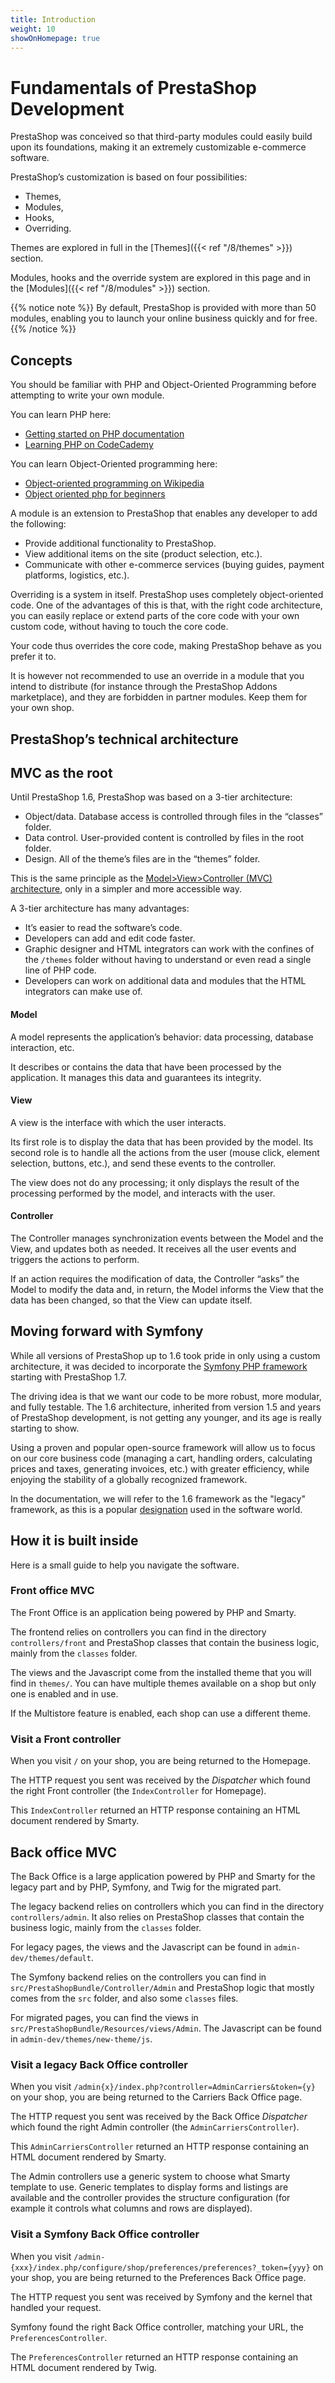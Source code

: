```yaml
---
title: Introduction
weight: 10
showOnHomepage: true
---
```


# Fundamentals of PrestaShop Development

PrestaShop was conceived so that third-party modules could easily build upon its foundations, making it an extremely customizable e-commerce software.

PrestaShop’s customization is based on four possibilities:

* Themes,
* Modules,
* Hooks,
* Overriding.

Themes are explored in full in the [Themes]({{< ref "/8/themes" >}}) section.

Modules, hooks and the override system are explored in this page and in the [Modules]({{< ref "/8/modules" >}}) section.

{{% notice note %}}
By default, PrestaShop is provided with more than 50 modules, enabling you to launch your online business quickly and for free.
{{% /notice %}}

## Concepts

You should be familiar with PHP and Object-Oriented Programming before attempting to write your own module.

You can learn PHP here:

* [Getting started on PHP documentation](https://www.php.net/manual/en/getting-started.php)
* [Learning PHP on CodeCademy](https://www.codecademy.com/catalog/language/php)

You can learn Object-Oriented programming here:

* [Object-oriented programming on Wikipedia](https://en.wikipedia.org/wiki/Object-oriented_programming)
* [Object oriented php for beginners](https://net.tutsplus.com/tutorials/php/object-oriented-php-for-beginners/)

A module is an extension to PrestaShop that enables any developer to add the following:

* Provide additional functionality to PrestaShop.
* View additional items on the site (product selection, etc.).
* Communicate with other e-commerce services (buying guides, payment platforms, logistics, etc.).

Overriding is a system in itself. PrestaShop uses completely object-oriented code. One of the advantages of this is that, with the right code architecture, you can easily replace or extend parts of the core code with your own custom code, without having to touch the core code.

Your code thus overrides the core code, making PrestaShop behave as you prefer it to.

It is however not recommended to use an override in a module that you intend to distribute (for instance through the PrestaShop Addons marketplace), and they are forbidden in partner modules. Keep them for your own shop.

## PrestaShop’s technical architecture

## MVC as the root

Until PrestaShop 1.6, PrestaShop was based on a 3-tier architecture:

* Object/data. Database access is controlled through files in the “classes” folder.
* Data control. User-provided content is controlled by files in the root folder.
* Design. All of the theme’s files are in the “themes” folder.

This is the same principle as the [Model>View>Controller (MVC) architecture](https://en.wikipedia.org/wiki/Model%E2%80%93view%E2%80%93controller), only in a simpler and more accessible way.

A 3-tier architecture has many advantages:

* It’s easier to read the software’s code.
* Developers can add and edit code faster.
* Graphic designer and HTML integrators can work with the confines of the `/themes` folder without having to understand or even read a single line of PHP code.
* Developers can work on additional data and modules that the HTML integrators can make use of.

#### Model
A model represents the application’s behavior: data processing, database interaction, etc.

It describes or contains the data that have been processed by the application. It manages this data and guarantees its integrity.

#### View
A view is the interface with which the user interacts.

Its first role is to display the data that has been provided by the model. Its second role is to handle all the actions from the user (mouse click, element selection, buttons, etc.), and send these events to the controller.

The view does not do any processing; it only displays the result of the processing performed by the model, and interacts with the user.

#### Controller
The Controller manages synchronization events between the Model and the View, and updates both as needed. It receives all the user events and triggers the actions to perform.

If an action requires the modification of data, the Controller “asks” the Model to modify the data and, in return, the Model informs the View that the data has been changed, so that the View can update itself.

## Moving forward with Symfony

While all versions of PrestaShop up to 1.6 took pride in only using a custom architecture, it was decided to incorporate the [Symfony PHP framework](https://symfony.com/) starting with PrestaShop 1.7.

The driving idea is that we want our code to be more robust, more modular, and fully testable. The 1.6 architecture, inherited from version 1.5 and years of PrestaShop development, is not getting any younger, and its age is really starting to show.

Using a proven and popular open-source framework will allow us to focus on our core business code (managing a cart, handling orders, calculating prices and taxes, generating invoices, etc.) with greater efficiency, while enjoying the stability of a globally recognized framework.

In the documentation, we will refer to the 1.6 framework as the "legacy" framework, as this is a popular [designation](https://en.wikipedia.org/wiki/Legacy_system) used in the software world.


## How it is built inside

Here is a small guide to help you navigate the software.

### Front office MVC

The Front Office is an application being powered by PHP and Smarty.

The frontend relies on controllers you can find in the directory `controllers/front`
and PrestaShop classes that contain the business logic, mainly from the `classes` folder.

The views and the Javascript come from the installed theme that you will find in `themes/`. You can have multiple themes available on a shop but only one is enabled and in use.

If the Multistore feature is enabled, each shop can use a different theme.

### Visit a Front controller

When you visit `/` on your shop, you are being returned to the Homepage.

The HTTP request you sent was received by the _Dispatcher_ which found the right Front controller (the `IndexController` for Homepage).

This `IndexController` returned an HTTP response containing an HTML document rendered by Smarty.

## Back office MVC

The Back Office is a large application powered by PHP and Smarty for the legacy part and by PHP, Symfony, and Twig for the migrated part.

The legacy backend relies on controllers which you can find in the directory `controllers/admin`. It also relies on PrestaShop classes that contain the business logic, mainly from the `classes` folder.

For legacy pages, the views and the Javascript can be found in `admin-dev/themes/default`.

The Symfony backend relies on the controllers you can find in `src/PrestaShopBundle/Controller/Admin` and PrestaShop logic that mostly comes from the `src` folder, and also some `classes` files.

For migrated pages, you can find the views in `src/PrestaShopBundle/Resources/views/Admin`.
The Javascript can be found in `admin-dev/themes/new-theme/js`.

### Visit a legacy Back Office controller

When you visit `/admin{x}/index.php?controller=AdminCarriers&token={y}` on your shop, you are being returned to the Carriers Back Office page.

The HTTP request you sent was received by the Back Office _Dispatcher_ which found the right Admin controller (the `AdminCarriersController`).

This `AdminCarriersController` returned an HTTP response containing an HTML document rendered by Smarty.

The Admin controllers use a generic system to choose what Smarty template to use. Generic templates to display forms and listings are available and the controller provides the structure configuration (for example it controls what columns and rows are displayed).

### Visit a Symfony Back Office controller

When you visit `/admin-{xxx}/index.php/configure/shop/preferences/preferences?_token={yyy}` on your shop, you are being returned to the Preferences Back Office page.

The HTTP request you sent was received by Symfony and the kernel that handled your request.

Symfony found the right Back Office controller, matching your URL, the `PreferencesController`.

The `PreferencesController` returned an HTTP response containing an HTML document rendered by Twig.
